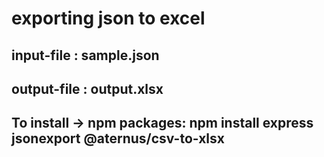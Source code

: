 # exporting json to excel

## input-file : sample.json
## output-file : output.xlsx
## To install -> npm packages: npm install express jsonexport @aternus/csv-to-xlsx
